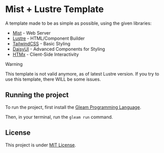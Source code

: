 # Mist + Lustre Template

A template made to be as simple as possible, using the given libraries:

- [Mist](https://github.com/rawhat/mist) - Web Server
- [Lustre](https://github.com/lustre-labs/lustre) - HTML/Component Builder
- [TailwindCSS](https://tailwindcss.com/) - Basic Styling
- [DaisyUI](https://daisyui.com/) - Advanced Components for Styling
- [HTMx](https://htmx.org/) - Client-Side Interactivity

> [!WARNING]  
> This template is not valid anymore, as of latest Lustre version.
> If you try to use this template, there WILL be some issues.

## Running the project

To run the project, first install the [Gleam Programming Language](https://gleam.run/).

Then, in your terminal, run the `gleam run` command.

## License

This project is under [MIT License](LICENSE).
